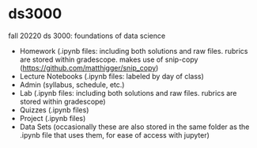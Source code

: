 # ds3000

fall 20220 ds 3000: foundations of data science

- Homework (.ipynb files: including both solutions and raw files. rubrics are stored within gradescope. makes use of snip-copy (https://github.com/matthigger/snip_copy)
- Lecture Notebooks (.ipynb files: labeled by day of class)
- Admin (syllabus, schedule, etc.)
- Lab (.ipynb files: including both solutions and raw files. rubrics are stored within gradescope)
- Quizzes (.ipynb files)
- Project (.ipynb files)
- Data Sets (occasionally these are also stored in the same folder as the .ipynb file that uses them, for ease of access with jupyter)
